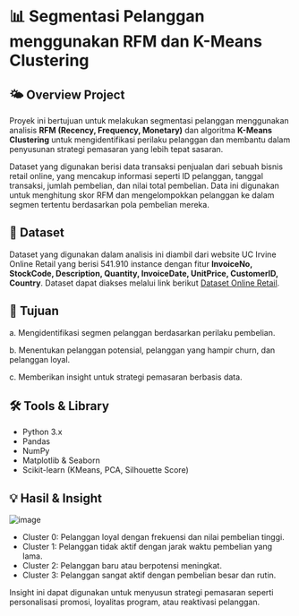 # 📊 Segmentasi Pelanggan menggunakan RFM dan K-Means Clustering

## 🌤️ Overview Project

Proyek ini bertujuan untuk melakukan segmentasi pelanggan menggunakan analisis **RFM (Recency, Frequency, Monetary)** dan algoritma **K-Means Clustering** untuk mengidentifikasi perilaku pelanggan dan membantu dalam penyusunan strategi pemasaran yang lebih tepat sasaran.

Dataset yang digunakan berisi data transaksi penjualan dari sebuah bisnis retail online, yang mencakup informasi seperti ID pelanggan, tanggal transaksi, jumlah pembelian, dan nilai total pembelian. Data ini digunakan untuk menghitung skor RFM dan mengelompokkan pelanggan ke dalam segmen tertentu berdasarkan pola pembelian mereka.

## 📖 Dataset

Dataset yang digunakan dalam analisis ini diambil dari website UC Irvine Online Retail yang berisi 541.910 instance dengan fitur **InvoiceNo, StockCode, Description, Quantity, InvoiceDate, UnitPrice, CustomerID, Country**. 
Dataset dapat diakses melalui link berikut [Dataset Online Retail](https://archive.ics.uci.edu/dataset/352/online+retail).

## 🎯 Tujuan 
a. Mengidentifikasi segmen pelanggan berdasarkan perilaku pembelian.

b. Menentukan pelanggan potensial, pelanggan yang hampir churn, dan pelanggan loyal.

c. Memberikan insight untuk strategi pemasaran berbasis data.

## 🛠️ Tools & Library

- Python 3.x
- Pandas
- NumPy
- Matplotlib & Seaborn
- Scikit-learn (KMeans, PCA, Silhouette Score)

## 💡 Hasil & Insight 

![image](https://github.com/user-attachments/assets/2dc6d47b-2429-42c7-ba3e-6bd43fe41879)


- Cluster 0: Pelanggan loyal dengan frekuensi dan nilai pembelian tinggi.
- Cluster 1: Pelanggan tidak aktif dengan jarak waktu pembelian yang lama.
- Cluster 2: Pelanggan baru atau berpotensi meningkat.
- Cluster 3: Pelanggan sangat aktif dengan pembelian besar dan rutin.

Insight ini dapat digunakan untuk menyusun strategi pemasaran seperti personalisasi promosi, loyalitas program, atau reaktivasi pelanggan.



